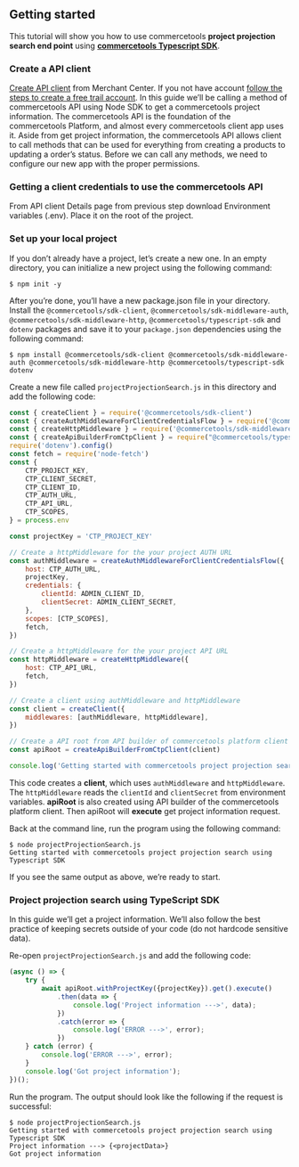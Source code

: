 ## Getting started
This tutorial will show you how to use commercetools **project projection search end point** using **[commercetools Typescript SDK](https://github.com/commercetools/commercetools-sdk-typescript/)**.

### Create a API client
[Create API client](https://docs.commercetools.com/tutorials/getting-started#creating-an-api-client) from Merchant Center. If you not have account [follow the steps to create a free trail account](https://docs.commercetools.com/tutorials/getting-started#first-steps). 
In this guide we’ll be calling a method of commercetools API using Node SDK to get a commercetools project information. The commercetools API is the foundation of the commercetools Platform, and almost every commercetools client app uses it. Aside from get project information, the commercetools API allows client to call methods that can be used for everything from creating a products to updating a order’s status. Before we can call any methods, we need to configure our new app with the proper permissions.

### Getting a client credentials to use the commercetools API
From API client Details page from previous step download Environment variables (.env). Place it on the root of the project. 

### Set up your local project
If you don’t already have a project, let’s create a new one. In an empty directory, you can initialize a new project using the following command:

```
$ npm init -y
```

After you’re done, you’ll have a new package.json file in your directory.
Install the `@commercetools/sdk-client`, `@commercetools/sdk-middleware-auth`, `@commercetools/sdk-middleware-http`, `@commercetools/typescript-sdk` and `dotenv` packages and save it to your `package.json` dependencies using the following command:

```
$ npm install @commercetools/sdk-client @commercetools/sdk-middleware-auth @commercetools/sdk-middleware-http @commercetools/typescript-sdk dotenv
```

Create a new file called `projectProjectionSearch.js` in this directory and add the following code:
```js
const { createClient } = require('@commercetools/sdk-client')
const { createAuthMiddlewareForClientCredentialsFlow } = require('@commercetools/sdk-middleware-auth')
const { createHttpMiddleware } = require('@commercetools/sdk-middleware-http')
const { createApiBuilderFromCtpClient } = require("@commercetools/typescript-sdk");
require('dotenv').config()
const fetch = require('node-fetch')
const { 
    CTP_PROJECT_KEY,
    CTP_CLIENT_SECRET,
    CTP_CLIENT_ID,
    CTP_AUTH_URL,
    CTP_API_URL,
    CTP_SCOPES,
} = process.env

const projectKey = 'CTP_PROJECT_KEY'

// Create a httpMiddleware for the your project AUTH URL
const authMiddleware = createAuthMiddlewareForClientCredentialsFlow({
    host: CTP_AUTH_URL,
    projectKey,
    credentials: {
        clientId: ADMIN_CLIENT_ID,
        clientSecret: ADMIN_CLIENT_SECRET,
    },
    scopes: [CTP_SCOPES],
    fetch,
})

// Create a httpMiddleware for the your project API URL
const httpMiddleware = createHttpMiddleware({
    host: CTP_API_URL,
    fetch,
})

// Create a client using authMiddleware and httpMiddleware
const client = createClient({
    middlewares: [authMiddleware, httpMiddleware],
})

// Create a API root from API builder of commercetools platform client
const apiRoot = createApiBuilderFromCtpClient(client)

console.log('Getting started with commercetools project projection search using Typescript SDK')
```
This code creates a **client**, which uses `authMiddleware` and `httpMiddleware`. The `httpMiddleware` reads the `clientId` and `clientSecret` from environment variables. **apiRoot** is also created using API builder of the commercetools platform client. Then apiRoot will **execute** get project information request.

Back at the command line, run the program using the following command:
```
$ node projectProjectionSearch.js
Getting started with commercetools project projection search using Typescript SDK
```
If you see the same output as above, we’re ready to start.

### Project projection search using TypeScript SDK
In this guide we’ll get a project information. We’ll also follow the best practice of keeping secrets outside of your code (do not hardcode sensitive data).

Re-open `projectProjectionSearch.js` and add the following code:
```js
(async () => {
    try {
        await apiRoot.withProjectKey({projectKey}).get().execute()
            .then(data => {
                console.log('Project information --->', data);
            })
            .catch(error => {
                console.log('ERROR --->', error);
            })
    } catch (error) {
        console.log('ERROR --->', error);
    }
    console.log('Got project information');
})();
```

Run the program. The output should look like the following if the request is successful:
```
$ node projectProjectionSearch.js
Getting started with commercetools project projection search using Typescript SDK
Project information ---> {<projectData>}
Got project information
```